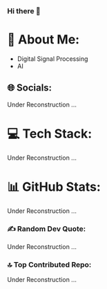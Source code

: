 ### Hi there 👋

# 💫 About Me:
* Digital Signal Processing
* AI


## 🌐 Socials:
Under Reconstruction ...

# 💻 Tech Stack:
Under Reconstruction ...

# 📊 GitHub Stats:
Under Reconstruction ...

### ✍️ Random Dev Quote: 
Under Reconstruction ...

### 🔝 Top Contributed Repo: 
Under Reconstruction ...

<!-- Proudly created with GPRM ( https://gprm.itsvg.in ) -->

